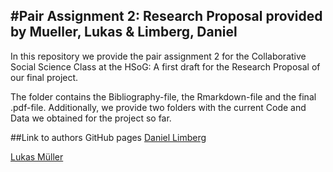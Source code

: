 #Pair Assignment 2: Research Proposal
**provided by Mueller, Lukas & Limberg, Daniel**
---

In this repository we provide the pair assignment 2 for the Collaborative Social Science Class at the HSoG: A first draft for the Research Proposal of our final project. 

The folder contains the Bibliography-file, the Rmarkdown-file and the final .pdf-file. Additionally, we provide two folders with the current Code and Data we obtained for the project so far.

##Link to authors GitHub pages
[Daniel Limberg](https://github.com/DanielLimberg)

[Lukas Müller](https://github.com/LukasMueller89)
